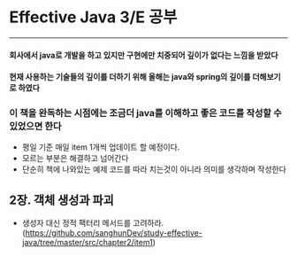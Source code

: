 # Effective Java 3/E 공부
------------------------------

#### 회사에서 java로 개발을 하고 있지만 구현에만 치중되어 깊이가 없다는 느낌을 받았다
#### 현재 사용하는 기술들의 깊이를 더하기 위해 올해는 java와 spring의 깊이를 더해보기로 하였다

### 이 책을 완독하는 시점에는 조금더 java를 이해하고 좋은 코드를 작성할 수 있었으면 한다

* 평일 기준 매일 item 1개씩 업데이트 할 예정이다.
* 모르는 부분은 해결하고 넘어간다
* 단순히 책에 나와있는 예제 코드를 따라 치는것이 아니라 의미를 생각하며 작성한다

## 2장. 객체 생성과 파괴
  
  * 생성자 대신 정적 팩터리 메서드를 고려하라.(https://github.com/sanghunDev/study-effective-java/tree/master/src/chapter2/item1)
